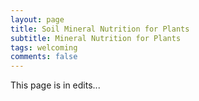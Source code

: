 ```yaml
---
layout: page
title: Soil Mineral Nutrition for Plants
subtitle: Mineral Nutrition for Plants
tags: welcoming
comments: false
---
```

This page is in edits...
